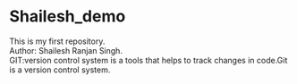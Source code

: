 # Shailesh_demo
This is my first repository.
<br>
Author: Shailesh Ranjan Singh.
<br>
GIT:version control system is a tools that helps to track changes in code.Git is a version control system. 



  
